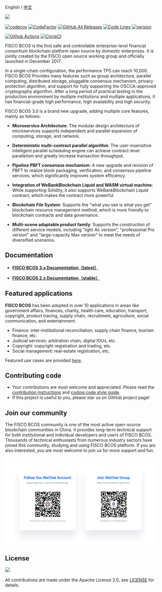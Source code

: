 English / [中文](docs/README_CN.md)

![](./images/FISCO_BCOS_Logo.svg)


[![codecov](https://codecov.io/gh/FISCO-BCOS/FISCO-BCOS/branch/master/graph/badge.svg)](https://codecov.io/gh/FISCO-BCOS/FISCO-BCOS)
[![CodeFactor](https://www.codefactor.io/repository/github/fisco-bcos/FISCO-BCOS/badge)](https://www.codefactor.io/repository/github/fisco-bcos/FISCO-BCOS)
[![GitHub All Releases](https://img.shields.io/github/downloads/FISCO-BCOS/FISCO-BCOS/total.svg)](https://github.com/FISCO-BCOS/FISCO-BCOS)
[![Code Lines](https://tokei.rs/b1/github/FISCO-BCOS/FISCO-BCOS?category=code)](https://github.com/FISCO-BCOS/FISCO-BCOS)
 [![version](https://img.shields.io/github/tag/FISCO-BCOS/FISCO-BCOS.svg)](https://github.com/FISCO-BCOS/FISCO-BCOS/releases/latest)

[![Github Actions](https://github.com/FISCO-BCOS/FISCO-BCOS/workflows/FISCO-BCOS%20GitHub%20Actions/badge.svg)](https://travis-ci.org/FISCO-BCOS/FISCO-BCOS)
[![CircleCI](https://circleci.com/gh/FISCO-BCOS/FISCO-BCOS.svg?style=shield)](https://circleci.com/gh/FISCO-BCOS/FISCO-BCOS)


FISCO BCOS is the first safe and controllable enterprise-level financial consortium blockchain platform open source by domestic enterprises. It is jointly created by the FISCO open source working group and officially launched in December 2017.

In a single-chain configuration, the performance TPS can reach 10,000. FISCO BCOS Provides many features such as group architecture, parallel computing, distributed storage, pluggable consensus mechanism, privacy protection algorithm, and support for fully supporting the OSCCA-approved cryptography algorithm. After a long period of practical testing in the production environment by multiple institutions and multiple applications, it has financial-grade high performance, high availability and high security.

FISCO BCOS 3.0 is a brand new upgrade, adding multiple core features, mainly as follows:

- **Microservice Architecture**: The modular design architecture of microservices supports independent and parallel expansion of computing, storage, and network.

- **Deterministic multi-contract parallel algorithm**: The user-insensitive intelligent parallel scheduling engine can achieve contract-level parallelism and greatly increase transaction throughput.

- **Pipeline PBFT consensus mechanism**: A new upgrade and revision of PBFT to realize block packaging, verification, and consensus pipeline services, which significantly improves system efficiency.

- **Integration of WeBankBlockchain Liquid and WASM virtual machine**: While supporting Solidity, it also supports WeBankBlockchain Liquid contract, which makes the contract more powerful

- **Blockchain File System**: Supports the "what you see is what you get" blockchain resource management method, which is more friendly to blockchain contracts and data governance.

- **Multi-scene adaptable product family**: Supports the construction of different service models, including "light Air version", "professional Pro version" and "large-capacity Max version" to meet the needs of diversified scenarios.

## Documentation

- **[FISCO BCOS 3.x Documentation（latest）](https://fisco-bcos-doc.readthedocs.io/zh_CN/latest/)**

- **[FISCO BCOS 2.x Documentation（stable）](https://fisco-bcos-documentation.readthedocs.io/zh_CN/latest/)**

## Featured applications

**FISCO BCOS** has been adopted in over 10 applications in areas like government affairs, finances, charity, health care, education, transport, copyright, product tracing, supply chain, recruitment, agriculture, social communication, and entertainment.

- Finance: inter-institutional reconciliation, supply chain finance, tourism finance, etc.
- Judicial services: arbitration chain, digital IOUs, etc.
- Copyright: copyright registration and trading, etc.
- Social management: real-estate registration, etc.

Featured use cases are provided [here](http://www.fisco-bcos.org/assets/docs/FISCO%20BCOS%20-%20Featured%20Cases.pdf).

## Contributing code

- Your contributions are most welcome and appreciated. Please read the [contribution instructions](https://mp.weixin.qq.com/s/_w_auH8X4SQQWO3lhfNrbQ) and [coding code style guide](CODING_STYLE.md).
- If this project is useful to you, please star us on GitHub project page!

## Join our community

The FISCO BCOS community is one of the most active open-source blockchain communities in China. It provides long-term technical support for both institutional and individual developers and users of FISCO BCOS. Thousands of technical enthusiasts from numerous industry sectors have joined this community, studying and using FISCO BCOS platform. If you are also interested, you are most welcome to join us for more support and fun.

![](https://raw.githubusercontent.com/FISCO-BCOS/LargeFiles/master/images/QR_image_en.png)


## License

[![](https://img.shields.io/github/license/FISCO-BCOS/FISCO-BCOS.svg)](./LICENSE)

All contributions are made under the Apache License 2.0, see [LICENSE](./LICENSE) for details.
